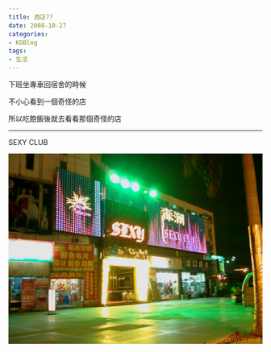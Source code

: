 ```yaml
---
title: 酒店??
date: 2008-10-27
categories:
- KDBlog
tags:
- 生活
---
```

下班坐專車回宿舍的時候

不小心看到一個奇怪的店

所以吃飽飯後就去看看那個奇怪的店

---

SEXY CLUB

![](IMAG0150.jpg)


